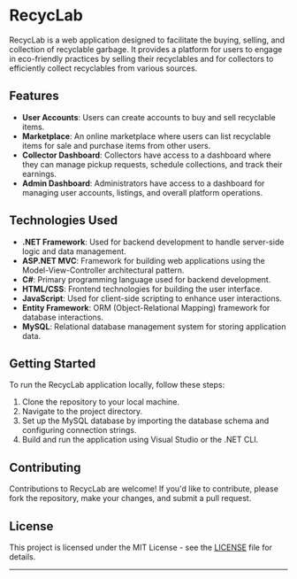 # RecycLab

RecycLab is a web application designed to facilitate the buying, selling, and collection of recyclable garbage. It provides a platform for users to engage in eco-friendly practices by selling their recyclables and for collectors to efficiently collect recyclables from various sources.

## Features

- **User Accounts**: Users can create accounts to buy and sell recyclable items.
- **Marketplace**: An online marketplace where users can list recyclable items for sale and purchase items from other users.
- **Collector Dashboard**: Collectors have access to a dashboard where they can manage pickup requests, schedule collections, and track their earnings.
- **Admin Dashboard**: Administrators have access to a dashboard for managing user accounts, listings, and overall platform operations.

## Technologies Used

- **.NET Framework**: Used for backend development to handle server-side logic and data management.
- **ASP.NET MVC**: Framework for building web applications using the Model-View-Controller architectural pattern.
- **C#**: Primary programming language used for backend development.
- **HTML/CSS**: Frontend technologies for building the user interface.
- **JavaScript**: Used for client-side scripting to enhance user interactions.
- **Entity Framework**: ORM (Object-Relational Mapping) framework for database interactions.
- **MySQL**: Relational database management system for storing application data.

## Getting Started

To run the RecycLab application locally, follow these steps:

1. Clone the repository to your local machine.
2. Navigate to the project directory.
3. Set up the MySQL database by importing the database schema and configuring connection strings.
4. Build and run the application using Visual Studio or the .NET CLI.

## Contributing

Contributions to RecycLab are welcome! If you'd like to contribute, please fork the repository, make your changes, and submit a pull request.

## License

This project is licensed under the MIT License - see the [LICENSE](LICENSE) file for details.

---
